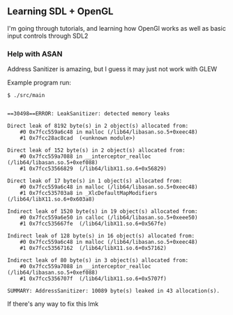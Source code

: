 ## Learning SDL + OpenGL

I'm going through tutorials, and learning how OpenGl works
as well as basic input controls through SDL2

### Help with ASAN

Address Sanitizer is amazing, but I guess it may just not work with GLEW

Example program run:

    $ ./src/main


    ==30498==ERROR: LeakSanitizer: detected memory leaks
    
    Direct leak of 8192 byte(s) in 2 object(s) allocated from:
        #0 0x7fcc559a6c48 in malloc (/lib64/libasan.so.5+0xeec48)
        #1 0x7fcc28ac8cad  (<unknown module>)
    
    Direct leak of 152 byte(s) in 2 object(s) allocated from:
        #0 0x7fcc559a7088 in __interceptor_realloc (/lib64/libasan.so.5+0xef088)
        #1 0x7fcc53566829  (/lib64/libX11.so.6+0x56829)
    
    Direct leak of 17 byte(s) in 1 object(s) allocated from:
        #0 0x7fcc559a6c48 in malloc (/lib64/libasan.so.5+0xeec48)
        #1 0x7fcc535703a8 in _XlcDefaultMapModifiers (/lib64/libX11.so.6+0x603a8)
    
    Indirect leak of 1520 byte(s) in 19 object(s) allocated from:
        #0 0x7fcc559a6e50 in calloc (/lib64/libasan.so.5+0xeee50)
        #1 0x7fcc535667fe  (/lib64/libX11.so.6+0x567fe)
    
    Indirect leak of 128 byte(s) in 16 object(s) allocated from:
        #0 0x7fcc559a6c48 in malloc (/lib64/libasan.so.5+0xeec48)
        #1 0x7fcc53567162  (/lib64/libX11.so.6+0x57162)
    
    Indirect leak of 80 byte(s) in 3 object(s) allocated from:
        #0 0x7fcc559a7088 in __interceptor_realloc (/lib64/libasan.so.5+0xef088)
        #1 0x7fcc5356707f  (/lib64/libX11.so.6+0x5707f)
    
    SUMMARY: AddressSanitizer: 10089 byte(s) leaked in 43 allocation(s).

If there's any way to fix this lmk
